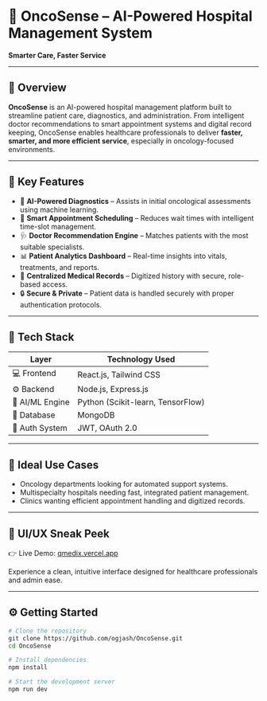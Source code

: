 # 🧠 OncoSense – AI-Powered Hospital Management System  
**Smarter Care, Faster Service**

---

## 🚀 Overview

**OncoSense** is an AI-powered hospital management platform built to streamline patient care, diagnostics, and administration. From intelligent doctor recommendations to smart appointment systems and digital record keeping, OncoSense enables healthcare professionals to deliver **faster, smarter, and more efficient service**, especially in oncology-focused environments.

---

## 🎯 Key Features

- 🤖 **AI-Powered Diagnostics** – Assists in initial oncological assessments using machine learning.
- 📅 **Smart Appointment Scheduling** – Reduces wait times with intelligent time-slot management.
- 🩺 **Doctor Recommendation Engine** – Matches patients with the most suitable specialists.
- 📊 **Patient Analytics Dashboard** – Real-time insights into vitals, treatments, and reports.
- 📝 **Centralized Medical Records** – Digitized history with secure, role-based access.
- 🔒 **Secure & Private** – Patient data is handled securely with proper authentication protocols.

---

## 🧱 Tech Stack

| Layer            | Technology Used                      |
|------------------|---------------------------------------|
| 💻 Frontend      | React.js, Tailwind CSS                |
| ⚙️ Backend       | Node.js, Express.js                   |
| 🧠 AI/ML Engine  | Python (Scikit-learn, TensorFlow)     |
| 💾 Database      | MongoDB                               |
| 🔐 Auth System   | JWT, OAuth 2.0                        |

---

## 🏥 Ideal Use Cases

- Oncology departments looking for automated support systems.
- Multispecialty hospitals needing fast, integrated patient management.
- Clinics wanting efficient appointment handling and digitized records.

---

## 📸 UI/UX Sneak Peek

👉 Live Demo: [qmedix.vercel.app](https://qmedix.vercel.app/)

Experience a clean, intuitive interface designed for healthcare professionals and admin ease.

---

## ⚙️ Getting Started

```bash
# Clone the repository
git clone https://github.com/ogjash/OncoSense.git
cd OncoSense

# Install dependencies
npm install

# Start the development server
npm run dev
